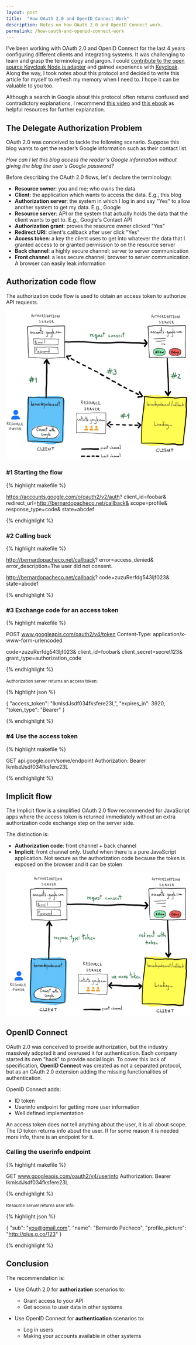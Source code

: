```yaml
---
layout: post
title:  "How OAuth 2.0 and OpenID Connect Work"
description: Notes on how OAuth 2.0 and OpenID Connect work.
permalink: /how-oauth-and-openid-connect-work
---
```


I've been working with OAuth 2.0 and OpenID Connect for the last 4 years configuring different clients and integrating systems. It was challenging to learn and grasp the terminology and jargon. I could <a href="https://github.com/keycloak/keycloak-nodejs-connect/pull/189#issuecomment-484452321" target="_blank">contribute to the open source Keycloak Node.js adapter</a> and gained experience with <a href="https://www.keycloak.org/" target="_blank">Keycloak</a>. 
Along the way, I took notes about this protocol and decided to write this article for myself to refresh my memory when I need to. I hope it can be valuable to you too.

<!--excerpt_separator-->

 Although a search in Google about this protocol often returns confused and contradictory explanations, I recommend <a href="https://www.youtube.com/watch?v=996OiexHze0" target="_blank">this video</a> and <a href="https://www.oauth.com" target="_blank">this ebook</a> as helpful resources for further explanation.

## The Delegate Authorization Problem

OAuth 2.0 was conceived to tackle the following scenario. Suppose this blog wants to get the reader’s Google information such as their contact list. 

*How can I let this blog access the reader's Google information without giving the blog the user's Google password?*

Before describing the OAuth 2.0 flows, let's declare the terminology:

- **Resource owner**: you and me; who owns the data
- **Client**: the application which wants to access the data. E.g., this blog
- **Authorization server**: the system in which I log in and say "Yes" to allow another system to get my data. E.g., Google
- **Resource server**: API or the system that actually holds the data that the client wants to get to. E.g., Google's Contact API
- **Authorization grant**: proves the resource owner clicked "Yes"
- **Redirect URI**: client's callback after user click "Yes"
- **Access token**: a key the client uses to get into whatever the data that I granted access to or granted permission to on the resource server
- **Back channel**: a highly secure channel; server to server communication
- **Front channel**: a less secure channel; browser to server communication. A browser can easily leak information


## Authorization code flow

The authorization code flow is used to obtain an access token to authorize API requests. 

[![Authorization code flow](/assets/images/posts/2020-03-18-how-oauth-and-openid-connect-work/oauth-authorization-code.png "Authorization code flow")](/assets/images/posts/2020-03-18-how-oauth-and-openid-connect-work/oauth-authorization-code.png)

### #1 Starting the flow

{% highlight makefile %}

https://accounts.google.com/o/oauth2/v2/auth?
  client_id=foobar&
  redirect_url=http://bernardopacheco.net/callback&
  scope=profile&
  response_type=code&
  state=abcdef

{% endhighlight %}

### #2 Calling back

{% highlight makefile %}

http://bernardopacheco.net/callback?
  error=access_denied&
  error_description=The user did not consent.

http://bernardopacheco.net/callback?
  code=zuzuRerfdg543ljf023&
  state=abcdef

{% endhighlight %}

### #3 Exchange code for an access token

{% highlight makefile %}

POST www.googleapis.com/oauth2/v4/token
Content-Type: application/x-www-form-urlencoded

code=zuzuRerfdg543ljf023&
client_id=foobar&
client_secret=secret123&
grant_type=authorization_code

{% endhighlight %}

<small>Authorization server returns an access token:</small>

{% highlight json %}

{
  "access_token": "lkmlsdJsdf034fksfere23L",
  "expires_in": 3920,
  "token_type": "Bearer"
}

{% endhighlight %}

### #4 Use the access token

{% highlight makefile %}

GET api.google.com/some/endpoint
Authorization: Bearer lkmlsdJsdf034fksfere23L

{% endhighlight %}

## Implicit flow

The Implicit flow is a simplified OAuth 2.0 flow recommended for JavaScript apps where the access token is returned immediately without an extra authorization code exchange step on the server side.

The distinction is:

- **Authorization code**: front channel + back channel
- **Implicit**: front channel only. Useful when there is a pure JavaScript application. Not secure as the authorization code because the token is exposed on the browser and it can be stolen

[![Implicit flow](/assets/images/posts/2020-03-18-how-oauth-and-openid-connect-work/oauth-implicit.png "Implicit flow")](/assets/images/posts/2020-03-18-how-oauth-and-openid-connect-work/oauth-implicit.png)


## OpenID Connect

OAuth 2.0 was conceived to provide authorization, but the industry massively adopted it and overused it for authentication. Each company started its own "hack" to provide social login. To cover this lack of specification, **OpenID Connect** was created as not a separated protocol, but as an OAuth 2.0 extension adding the missing functionalities of authentication.

OpenID Connect adds:

- ID token
- Userinfo endpoint for getting more user information
- Well defined implementation

An access token does not tell anything about the user, it is all about scope. The ID token returns info about the user. If for some reason it is needed more info, there is an endpoint for it.



### Calling the userinfo endpoint

{% highlight makefile %}

GET www.googleapis.com/oauth2/v4/userinfo
Authorization: Bearer lkmlsdJsdf034fksfere23L

{% endhighlight %}

<small>Resource server returns user info:</small>

{% highlight json %}

{
  "sub": "you@gmail.com",
  "name": "Bernardo Pacheco",
  "profile_picture": "http://plus.g.co/123"
}

{% endhighlight %}

## Conclusion

The recommendation is:

- Use OAuth 2.0 for **authorization** scenarios to:
  - Grant access to your API
  - Get access to user data in other systems

- Use OpenID Connect for **authentication** scenarios to:
  - Log in users
  - Making your accounts available in other systems
 